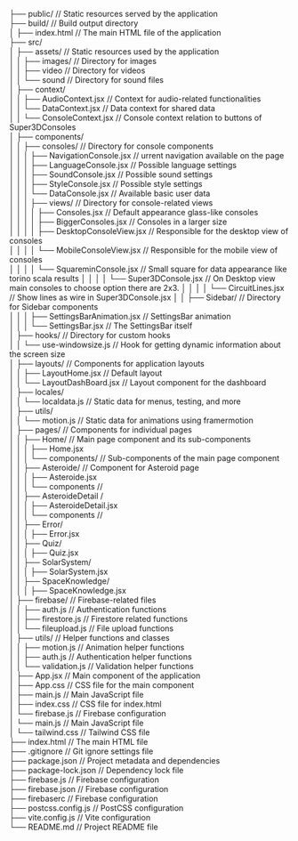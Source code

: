 ├── public/                  // Static resources served by the application  
├── build/                   // Build output directory  
│    ├── index.html           // The main HTML file of the application   
├── src/    
│   ├── assets/              // Static resources used by the application    
│   │   ├── images/          // Directory for images    
│   │   ├── video            // Directory for videos    
│   │   └── sound            // Directory for sound files   
│   ├── context/      
│   │   ├── AudioContext.jsx        // Context for audio-related functionalities    
│   │   └── DataContext.jsx     // Data context for shared data   
│   │   └── ConsoleContext.jsx     // Console context relation to buttons of Super3DConsoles  
│   ├── components/    
│   │   ├── consoles/               // Directory for console components     
│   │   │   ├── NavigationConsole.jsx       // urrent navigation available on the page     
│   │   │   ├── LanguageConsole.jsx       // Possible language settings   
│   │   │   ├── SoundConsole.jsx          // Possible sound settings   
│   │   │   ├── StyleConsole.jsx          // Possible style settings     
│   │   │   └── DataConsole.jsx           // Available basic user data         
│   │   │   ├── views/                  // Directory for console-related views      
│   │   │   │   ├── Consoles.jsx             // Default appearance glass-like consoles      
│   │   │   │   ├── BiggerConsoles.jsx         // Consoles in a larger size     
│   │   │   │   ├── DesktopConsoleView.jsx         // Responsible for the desktop view of consoles      
│   │   │   │   └── MobileConsoleView.jsx         // Responsible for the mobile view of consoles   
│   │   │   │   └── SquareminConsole.jsx // Small square for data appearance like torino scala results
│   │   │   │   └── Super3DConsole.jsx // On Desktop view main consoles to choose option there are 2x3. 
│   │   │   │   └── CircuitLines.jsx //  Show lines as wire in Super3DConsole.jsx
│   │   ├── Sidebar/                  // Directory for Sidebar components       
│   │   │   ├── SettingsBarAnimation.jsx  // SettingsBar animation      
│   │   │   └── SettingsBar.jsx          // The SettingsBar itself      
│   ├── hooks/      // Directory for custom hooks       
│   │   └── use-windowsize.js    // Hook for getting dynamic information about the screen size      
│   ├── layouts/             // Components for application layouts      
│   │   ├── LayoutHome.jsx    // Default layout      
│   │   └── LayoutDashBoard.jsx  // Layout component for the dashboard      
│   ├── locales/           
│   │   └── localdata.js    // Static data for menus, testing, and more     
│   ├── utils/         
│   │   └── motion.js    // Static data for animations using framermotion       
│   ├── pages/               // Components for individual pages     
│   │   ├── Home/            // Main page component and its sub-components      
│   │   │   ├── Home.jsx        
│   │   │   └── components/   // Sub-components of the main page component      
│   │   ├── Asteroide/          // Component for Asteroid page      
│   │   │   ├── Asteroide.jsx       
│   │   │   └── components //         
│   │   ├── AsteroideDetail /             
│   │   │   ├── AsteroideDetail.jsx     
│   │   │   └── components //         
│   │   ├── Error/             
│   │   │   ├── Error.jsx       
│   │   ├── Quiz/              
│   │   │   ├── Quiz.jsx        
│   │   ├── SolarSystem/               
│   │   │   ├── SolarSystem.jsx     
│   │   ├── SpaceKnowledge/            
│   │   │   ├── SpaceKnowledge.jsx      
│   ├── firebase/           // Firebase-related files       
│   │   ├── auth.js          // Authentication functions        
│   │   ├── firestore.js     // Firestore related functions     
│   │   └── fileupload.js    // File upload functions       
│   ├── utils/               // Helper functions and classes        
│   │   ├── motion.js          // Animation helper functions        
│   │   ├── auth.js            // Authentication helper functions       
│   │   └── validation.js    // Validation helper functions     
│   ├── App.jsx              // Main component of the application       
│   ├── App.css              // CSS file for the main component     
│   ├── main.js              // Main JavaScript file        
│   ├── index.css            // CSS file for index.html     
│   └── firebase.js          // Firebase configuration      
│   └── main.js              // Main JavaScript file        
│   └── tailwind.css         // Tailwind CSS file       
├── index.html               // The main HTML file      
├── .gitignore               // Git ignore settings file        
├── package.json             // Project metadata and dependencies       
├── package-lock.json        // Dependency lock file        
├── firebase.js              // Firebase configuration      
├── firebase.json            // Firebase configuration      
├── firebaserc               // Firebase configuration      
├── postcss.config.js        // PostCSS configuration       
├── vite.config.js           // Vite configuration      
└── README.md                // Project README file     

  

